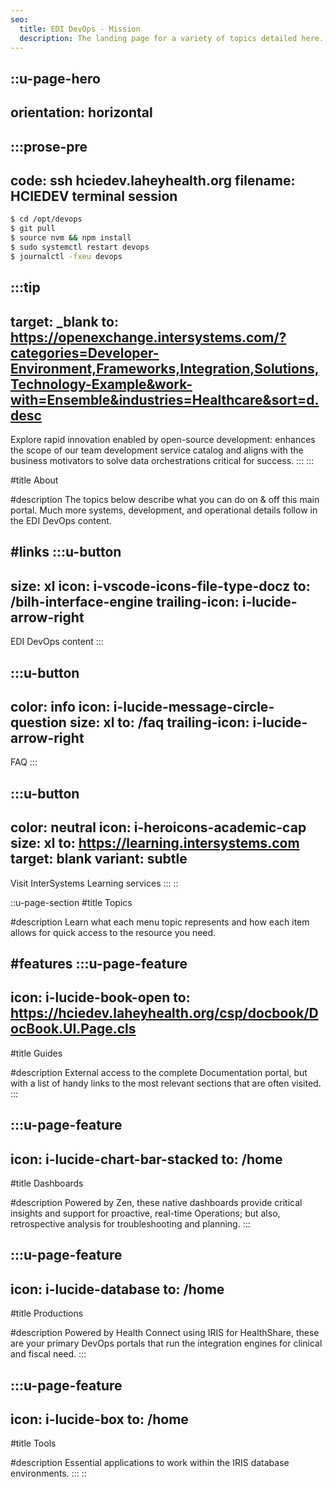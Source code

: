 ```yaml
---
seo:
  title: EDI DevOps - Mission
  description: The landing page for a variety of topics detailed here.
---
```


::u-page-hero
---
orientation: horizontal
---
  :::prose-pre
  ---
  code: ssh hciedev.laheyhealth.org
  filename: HCIEDEV terminal session
  ---
  ```bash
  $ cd /opt/devops
  $ git pull
  $ source nvm && npm install
  $ sudo systemctl restart devops
  $ journalctl -fxeu devops
  ```
  :::tip
  ---
  target: _blank
  to: https://openexchange.intersystems.com/?categories=Developer-Environment,Frameworks,Integration,Solutions,Technology-Example&work-with=Ensemble&industries=Healthcare&sort=d.desc
  ---
  Explore rapid innovation enabled by open-source development: enhances the scope of our team development service catalog and aligns with the business motivators to solve data orchestrations critical for success.
  :::
  :::

#title
About

#description
The topics below describe what you can do on & off this main portal. Much more systems, development, and operational details follow in the EDI DevOps content.

#links
  :::u-button
  ---
  size: xl
  icon: i-vscode-icons-file-type-docz
  to: /bilh-interface-engine
  trailing-icon: i-lucide-arrow-right
  ---
  EDI DevOps content
  :::

  :::u-button
  ---
  color: info
  icon: i-lucide-message-circle-question
  size: xl
  to: /faq
  trailing-icon: i-lucide-arrow-right
  ---
  FAQ
  :::

  :::u-button
  ---
  color: neutral
  icon: i-heroicons-academic-cap
  size: xl
  to: https://learning.intersystems.com
  target: blank
  variant: subtle
  ---
  Visit InterSystems Learning services
  :::
::

::u-page-section
#title
Topics

#description
Learn what each menu topic represents and how each item allows for quick access to the resource you need.

#features
  :::u-page-feature
  ---
  icon: i-lucide-book-open
  to: https://hciedev.laheyhealth.org/csp/docbook/DocBook.UI.Page.cls
  ---
  #title
  Guides
  
  #description
  External access to the complete Documentation portal, but with a list of handy links to the most relevant sections that are often visited.
  :::

  :::u-page-feature
  ---
  icon: i-lucide-chart-bar-stacked
  to: /home
  ---
  #title
  Dashboards
  
  #description
  Powered by Zen, these native dashboards provide critical insights and support for proactive, real-time Operations; but also, retrospective analysis for troubleshooting and planning.
  :::

  :::u-page-feature
  ---
  icon: i-lucide-database
  to: /home
  ---
  #title
  Productions
  
  #description
  Powered by Health Connect using IRIS for HealthShare, these are your primary DevOps portals that run the integration engines for clinical and fiscal need.
  :::

  :::u-page-feature
  ---
  icon: i-lucide-box
  to: /home
  ---
  #title
  Tools
  
  #description
  Essential applications to work within the IRIS database environments.
  :::
::
